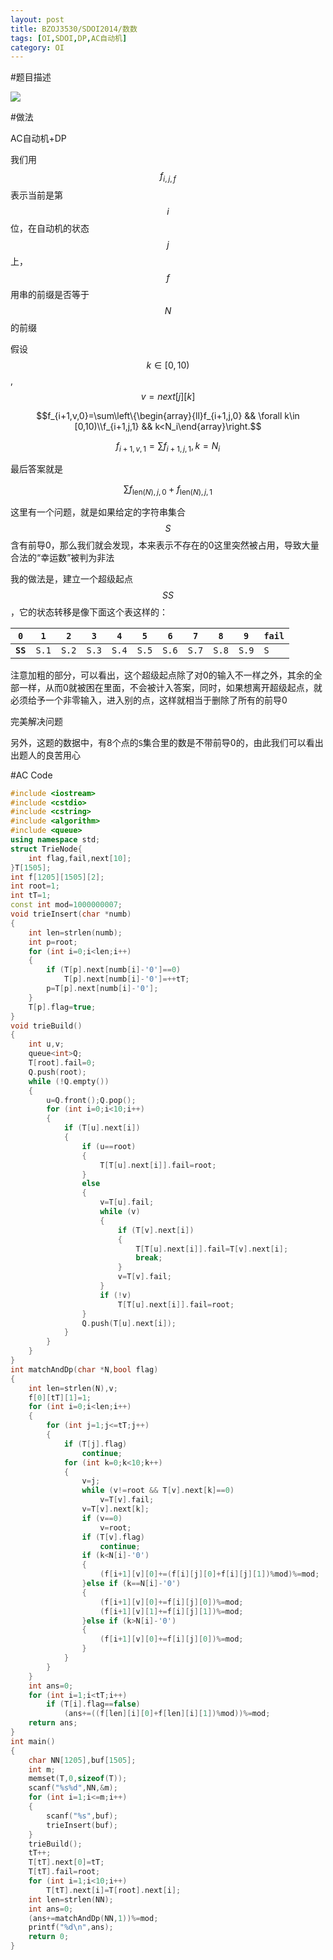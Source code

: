 ```yaml
---
layout: post
title: BZOJ3530/SDOI2014/数数
tags: [OI,SDOI,DP,AC自动机]
category: OI
---
```


#题目描述

![](/images/oi/bzoj/3530.png)

#做法

AC自动机+DP

我们用$$f_{i,j,f}$$表示当前是第$$i$$位，在自动机的状态$$j$$上，$$f$$用串的前缀是否等于$$N$$的前缀

假设$$k\in [0,10)$$,$$v=next[j][k]$$

$$f_{i+1,v,0}=\sum\left\{\begin{array}{ll}f_{i+1,j,0} && \forall k\in [0,10)\\f_{i+1,j,1} && k<N_i\end{array}\right.$$

$$f_{i+1,v,1}=\sum f_{i+1,j,1},k=N_i$$

最后答案就是

$$\sum f_{\mathrm{len}(N),j,0}+f_{\mathrm{len}(N),j,1}$$

这里有一个问题，就是如果给定的字符串集合$$S$$含有前导0，那么我们就会发现，本来表示不存在的0这里突然被占用，导致大量合法的“幸运数”被判为非法

我的做法是，建立一个超级起点$$SS$$，它的状态转移是像下面这个表这样的：

`0` | `1` | `2` | `3` | `4` | `5` | `6` | `7` | `8` | `9` |`fail`
----|-----|-----|-----|-----|-----|-----|-----|-----|-----|------
**`SS`**|`S.1`|`S.2`|`S.3`|`S.4`|`S.5`|`S.6`|`S.7`|`S.8`|`S.9`|`S`

注意加粗的部分，可以看出，这个超级起点除了对0的输入不一样之外，其余的全部一样，从而0就被困在里面，不会被计入答案，同时，如果想离开超级起点，就必须给予一个非零输入，进入别的点，这样就相当于删除了所有的前导0

完美解决问题

另外，这题的数据中，有8个点的`S`集合里的数是不带前导0的，由此我们可以看出出题人的良苦用心

#AC Code

```cpp
#include <iostream>
#include <cstdio>
#include <cstring>
#include <algorithm>
#include <queue>
using namespace std;
struct TrieNode{
	int flag,fail,next[10];
}T[1505];
int f[1205][1505][2];
int root=1;
int tT=1;
const int mod=1000000007;
void trieInsert(char *numb)
{
	int len=strlen(numb);
	int p=root;
	for (int i=0;i<len;i++)
	{
		if (T[p].next[numb[i]-'0']==0)
			T[p].next[numb[i]-'0']=++tT;
		p=T[p].next[numb[i]-'0'];
	}
	T[p].flag=true;
}
void trieBuild()
{
	int u,v;
	queue<int>Q;
	T[root].fail=0;
	Q.push(root);
	while (!Q.empty())
	{
		u=Q.front();Q.pop();
		for (int i=0;i<10;i++)
		{
			if (T[u].next[i])
			{
				if (u==root)
				{
					T[T[u].next[i]].fail=root;
				}
				else
				{
					v=T[u].fail;
					while (v)
					{
						if (T[v].next[i])
						{
							T[T[u].next[i]].fail=T[v].next[i];
							break;
						}
						v=T[v].fail;
					}
					if (!v)
						T[T[u].next[i]].fail=root;
				}
				Q.push(T[u].next[i]);
			}
		}
	}
}
int matchAndDp(char *N,bool flag)
{
	int len=strlen(N),v;
	f[0][tT][1]=1;
	for (int i=0;i<len;i++)
	{
		for (int j=1;j<=tT;j++)
		{
			if (T[j].flag)
				continue;
			for (int k=0;k<10;k++)
			{
				v=j;
				while (v!=root && T[v].next[k]==0)
					v=T[v].fail;
				v=T[v].next[k];
				if (v==0)
					v=root;
				if (T[v].flag)
					continue;
				if (k<N[i]-'0')
				{
					(f[i+1][v][0]+=(f[i][j][0]+f[i][j][1])%mod)%=mod;
				}else if (k==N[i]-'0')
				{
					(f[i+1][v][0]+=f[i][j][0])%=mod;
					(f[i+1][v][1]+=f[i][j][1])%=mod;
				}else if (k>N[i]-'0')
				{
					(f[i+1][v][0]+=f[i][j][0])%=mod;
				}
			}
		}
	}
	int ans=0;
	for (int i=1;i<tT;i++)
		if (T[i].flag==false)
			(ans+=((f[len][i][0]+f[len][i][1])%mod))%=mod;
	return ans;
}
int main()
{
	char NN[1205],buf[1505];
	int m;
	memset(T,0,sizeof(T));
	scanf("%s%d",NN,&m);
	for (int i=1;i<=m;i++)
	{
		scanf("%s",buf);
		trieInsert(buf);
	}
	trieBuild();
	tT++;
	T[tT].next[0]=tT;
	T[tT].fail=root;
	for (int i=1;i<10;i++)
		T[tT].next[i]=T[root].next[i];
	int len=strlen(NN);
	int ans=0;
	(ans+=matchAndDp(NN,1))%=mod;
	printf("%d\n",ans);
	return 0;
}
```
